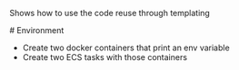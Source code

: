 Shows how to use the code reuse through templating

# Environment

- Create two docker containers that print an env variable
- Create two ECS tasks with those containers
